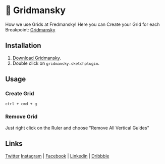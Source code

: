 # 📏 Gridmansky
How we use Grids at Fredmansky!
Here you can Create your Grid for each Breakpoint: [Gridmansky](https://codepen.io/davidhellmann/pen/XjxarX)


## Installation
1. [Download Gridmansky](https://github.com/davidhellmann/gridmansky/archive/master.zip).
2. Double click on `gridmansky.sketchplugin`.


## Usage
### Create Grid
`ctrl + cmd + g`


### Remove Grid
Just right click on the Ruler and choose "Remove All Vertical Guides"


## Links
[Twitter](https://www.twitter.com/davidhellmann) [Instagram](https://www.instagram.com/davidhellmann) | [Facebook](https://www.facebook.com/davidhellmann84) | [Linkedin](https://www.linkedin.com/in/davidhellmann/) | [Dribbble](https://dribbble.com/davidhellmann)
